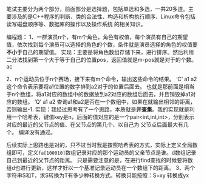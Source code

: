 笔试主要分为两个部分，前面部分是选择题，包括单选和多选，一共20多道。主要涉及的是C++程序的判断、类的合法性、构造和析构执行顺序、Linux命令包括读写磁盘顺序等、数据库的操作以及操作系统
的相关知识。

编程题：
1、一群演员n个，有m个角色，角色有权值，每个演员有自己的期望值，依次找到每个演员可以选择的角色的个数，条件就是演员选择的角色的权值要**不小于**自己的期望值。
实现：主要是将角色数组存储下来，进行排序。然后利用二分法找到第一个大于等于自己的位置pos，返回值就是m-pos就是对于的个数。ac

2、n个运动员位于n个赛场，接下来有m个命令，输出这些命令的结果。
‘C’ a1 a2
这个命令表示要将a1位置的数字排到a2对于的位置后面去。
也就是那前面是相当于n个数组，将a1对应的数组中的数据放到a2对应的数组后面去，并且销毁掉a1对应的数组。
‘Q’ a1 a2
查询a1和a2是否在一个数组中，如果在就输出相邻的距离，否则输出-1.
实现：我经过思考有了一个思路，本质就是**并查集**。我的实现就是利用一个哈希表，键值key是n，后面的值对应的是一个pair<int,int,int>，分别表示对应的最近的父节点的值、在父节点的第几个、以自己为
父节点后面最大有几个。
编译没有通过。

后续实际上思路也是对的，只不过当时我是按照哈希表的方式，实际上定义全局数组即可，定义`fa[100010]`数组记录对应的那个运动员的父亲节点是谁。d数组记录自己到最近的父节点的距离。
只是需要注意的是，在进行find查找的时候要将数组d也进行更新，这样才好以一个基准记录运动员在一个数组下的距离。
3、两个字符串S和T，求S转换为T有多少种转换方式。转换只能按照：S=xy 转换成yx
